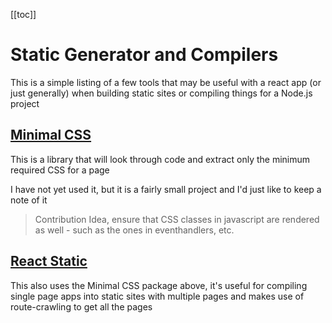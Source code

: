 [[toc]]

# Static Generator and Compilers

This is a simple listing of a few tools that may be useful with a react app (or just generally) when building static sites or compiling things for a Node.js project

## [Minimal CSS](https://github.com/peterbe/minimalcss)

This is a library that will look through code and extract only the minimum required CSS for a page

I have not yet used it, but it is a fairly small project and I'd just like to keep a note of it

> Contribution Idea, ensure that CSS classes in javascript are rendered as well - such as the ones in eventhandlers, etc.

## [React Static](https://github.com/stereobooster/react-snap)

This also uses the Minimal CSS package above, it's useful for compiling single page apps into static sites with multiple pages and makes use of route-crawling to get all the pages